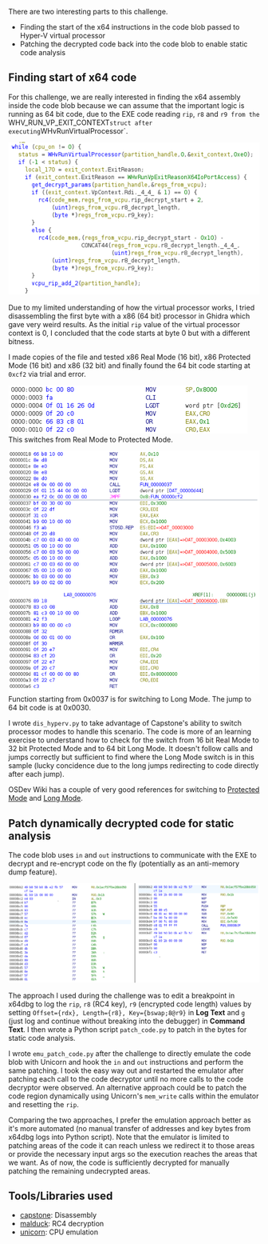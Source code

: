 There are two interesting parts to this challenge.

- Finding the start of the x64 instructions in the code blob passed to Hyper-V
virtual processor
- Patching the decrypted code back into the code blob to enable static code
  analysis

## Finding start of x64 code

For this challenge, we are really interested in finding the x64 assembly
inside the code blob because we can assume that the important logic is running as
64 bit code, due to the EXE code reading `rip`, `r8` and `r9 from the
`WHV_RUN_VP_EXIT_CONTEXT` struct after executing `WHvRunVirtualProcessor`.

![Reading values for decrypting code](img/ch12_01.png)

Due to my limited understanding of how the virtual processor works, I
tried disassembling the first byte with a x86 (64 bit) processor in Ghidra which
gave very weird results. As the initial `rip` value of the virtual processor
context is 0, I concluded that the code starts at byte 0 but with a different
bitness.

I made copies of the file and tested x86 Real Mode (16 bit), x86 Protected Mode
(16 bit) and x86 (32 bit) and finally found the 64 bit code starting at `0xcf2` via
trial and error.

![Protected Mode switch](img/ch12_02.png)
This switches from Real Mode to Protected Mode.

![Long Mode switch](img/ch12_03.png)
Function starting from 0x0037 is for switching to Long Mode. The jump to 64 bit
code is at 0x0030.

I wrote `dis_hyperv.py` to take advantage of Capstone's ability to switch processor
modes to handle this scenario. The code is more of an learning exercise to
understand how to check for the switch from 16 bit Real Mode to 32 bit Protected
Mode and to 64 bit Long Mode. It doesn't follow calls and jumps correctly but
sufficient to find where the Long Mode switch is in this sample (lucky
concidence due to the long jumps redirecting to code directly after each jump).

OSDev Wiki has a couple of very good references for switching to
[Protected Mode](https://wiki.osdev.org/Protected_Mode) and
[Long Mode](https://wiki.osdev.org/Setting_Up_Long_Mode).

## Patch dynamically decrypted code for static analysis

The code blob uses `in` and `out` instructions to communicate with the EXE to
decrypt and re-encrypt code on the fly (potentially as an anti-memory dump feature).

![RC4 encrypted code](img/ch12_04.png)

The approach I used during the challenge was to edit a breakpoint in x64dbg to
log the `rip`, `r8` (RC4 key), `r9` (encrypted code length) values by setting
`Offset={rdx}, Length={r8}, Key={bswap;8@r9}` in **Log Text** and `g` (just log
and continue without breaking into the debugger) in **Command Text**. I then wrote
a Python script `patch_code.py` to patch in the bytes for static code analysis.

I wrote `emu_patch_code.py` after the challenge to directly emulate the code blob
with Unicorn and hook the `in` and `out` instructions and perform the same
patching. I took the easy way out and restarted the emulator after patching
each call to the code decryptor until no more calls to the code decryptor were
observed. An alternative approach could be to patch the code region dynamically
using Unicorn's `mem_write` calls within the emulator and resetting the `rip`.

Comparing the two approaches, I prefer the emulation approach better as it's
more automated (no manual transfer of addresses and key bytes from x64dbg logs
into Python script). Note that the emulator is limited to patching areas of the
code it can reach unless we redirect it to those areas or provide the necessary
input args so the execution reaches the areas that we want. As of now, the code
is sufficiently decrypted for manually patching the remaining undecrypted areas.

## Tools/Libraries used
- [capstone](https://www.capstone-engine.org/lang_python.html): Disassembly
- [malduck](https://malduck.readthedocs.io/en/latest/): RC4 decryption
- [unicorn](https://www.unicorn-engine.org/docs/tutorial.html): CPU emulation

